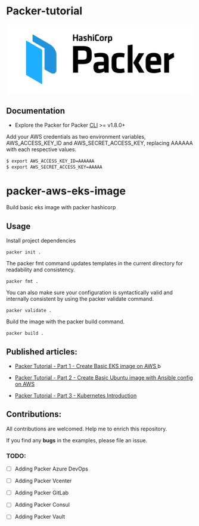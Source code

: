 # Packer-tutorial

<p align="center" style="text-align:center;">
  <a href="https://www.packer.io">
    <img alt="HashiCorp Packer logo" src="image/logo-packer-padded.svg" width="500" />
  </a>
</p>

## Documentation

* Explore the Packer for Packer [CLI](https://www.packer.io/downloads) >= v1.8.0+


Add your AWS credentials as two environment variables, AWS_ACCESS_KEY_ID and AWS_SECRET_ACCESS_KEY, replacing AAAAAA with each respective values.

```shell
$ export AWS_ACCESS_KEY_ID=AAAAAA
$ export AWS_SECRET_ACCESS_KEY=AAAAA
```

# packer-aws-eks-image

Build basic eks image with packer hashicorp

## Usage

Install project dependencies

```shell
packer init .
```

The packer fmt command updates templates in the current directory for readability and consistency.

```shell
packer fmt .
```

You can also make sure your configuration is syntactically valid and internally consistent by using the packer validate command.

```shell
packer validate .
```

Build the image with the packer build command. 

```shell
packer build .
```

## Published articles:

 - [Packer Tutorial - Part 1 - Create Basic EKS image on AWS ]()
b
 - [Packer Tutorial - Part 2 - Create Basic Ubuntu image with Ansible config on AWS]()

 - [Packer Tutorial - Part 3 - Kubernetes Introduction]()


## Contributions:

All contributions are welcomed. Help me to enrich this repository.

If you find any **bugs** in the examples, please file an issue.

### TODO:

 - [ ] Adding Packer Azure DevOps
 - [ ] Adding Packer Vcenter
 - [ ] Adding Packer GitLab
 - [ ] Adding Packer Consul
 - [ ] Adding Packer Vault

